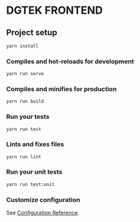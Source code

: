 # DGTEK FRONTEND

## Project setup

```bash
yarn install
```

### Compiles and hot-reloads for development

```bash
yarn run serve
```

### Compiles and minifies for production

```bash
yarn run build
```

### Run your tests

```bash
yarn run test
```

### Lints and fixes files

```bash
yarn run lint
```

### Run your unit tests

```bash
yarn run test:unit
```

### Customize configuration

See [Configuration Reference](https://cli.vuejs.org/config/).
